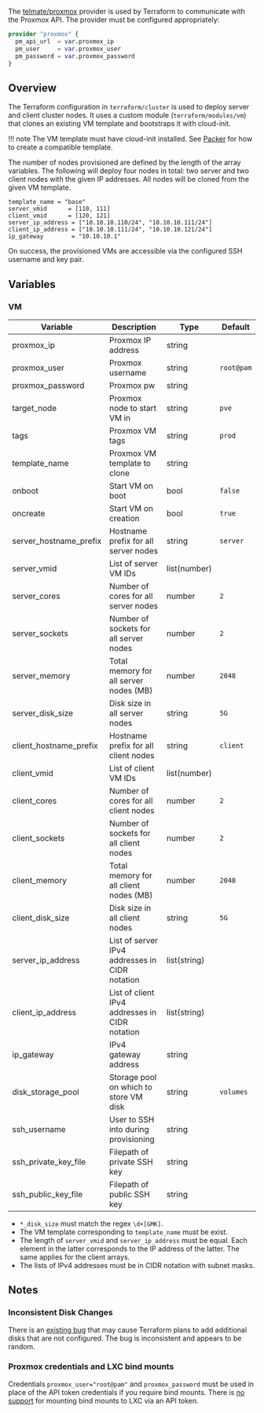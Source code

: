 The
[telmate/proxmox](https://registry.terraform.io/providers/Telmate/proxmox/latest/docs)
provider is used by Terraform to communicate with the Proxmox API. The provider
must be configured appropriately:

```tf
provider "proxmox" {
  pm_api_url  = var.proxmox_ip
  pm_user     = var.proxmox_user
  pm_password = var.proxmox_password
}
```

## Overview

The Terraform configuration in `terraform/cluster` is used to deploy server and
client cluster nodes. It uses a custom module (`terraform/modules/vm`) that
clones an existing VM template and bootstraps it with cloud-init.

!!! note
    The VM template must have cloud-init installed. See
    [Packer](../images/packer.md) for how to create a compatible template.

The number of nodes provisioned are defined by the length of the array
variables. The following will deploy four nodes in total: two server and two
client nodes with the given IP addresses. All nodes will be cloned from the
given VM template.

```hcl
template_name = "base"
server_vmid      = [110, 111]
client_vmid      = [120, 121]
server_ip_address = ["10.10.10.110/24", "10.10.10.111/24"]
client_ip_address = ["10.10.10.111/24", "10.10.10.121/24"]
ip_gateway        = "10.10.10.1"
```

On success, the provisioned VMs are accessible via the configured SSH username
and key pair.

## Variables

### VM

| Variable               | Description                                    | Type         | Default    |
| ---------------------- | ---------------------------------------------- | ------------ | ---------- |
| proxmox_ip             | Proxmox IP address                             | string       |            |
| proxmox_user           | Proxmox username                               | string       | `root@pam` |
| proxmox_password       | Proxmox pw                                     | string       |            |
| target_node            | Proxmox node to start VM in                    | string       | `pve`      |
| tags                   | Proxmox VM tags                                | string       | `prod`     |
| template_name          | Proxmox VM template to clone                   | string       |            |
| onboot                 | Start VM on boot                               | bool         | `false`    |
| oncreate               | Start VM on creation                           | bool         | `true`     |
| server_hostname_prefix | Hostname prefix for all server nodes           | string       | `server`   |
| server_vmid            | List of server VM IDs                          | list(number) |            |
| server_cores           | Number of cores for all server nodes           | number       | `2`        |
| server_sockets         | Number of sockets for all server nodes         | number       | `2`        |
| server_memory          | Total memory for all server nodes (MB)         | number       | `2048`     |
| server_disk_size       | Disk size in all server nodes                  | string       | `5G`       |
| client_hostname_prefix | Hostname prefix for all client nodes           | string       | `client`   |
| client_vmid            | List of client VM IDs                          | list(number) |            |
| client_cores           | Number of cores for all client nodes           | number       | `2`        |
| client_sockets         | Number of sockets for all client nodes         | number       | `2`        |
| client_memory          | Total memory for all client nodes (MB)         | number       | `2048`     |
| client_disk_size       | Disk size in all client nodes                  | string       | `5G`       |
| server_ip_address      | List of server IPv4 addresses in CIDR notation | list(string) |            |
| client_ip_address      | List of client IPv4 addresses in CIDR notation | list(string) |            |
| ip_gateway             | IPv4 gateway address                           | string       |            |
| disk_storage_pool      | Storage pool on which to store VM disk         | string       | `volumes`  |
| ssh_username           | User to SSH into during provisioning           | string       |            |
| ssh_private_key_file   | Filepath of private SSH key                    | string       |            |
| ssh_public_key_file    | Filepath of public SSH key                     | string       |            |

- `*_disk_size` must match the regex `\d+[GMK]`.
- The VM template corresponding to `template_name` must be exist.
- The length of `server_vmid` and `server_ip_address` must be equal. Each
  element in the latter corresponds to the IP address of the latter. The same
  applies for the client arrays.
- The lists of IPv4 addresses must be in CIDR notation with subnet masks.

## Notes

### Inconsistent Disk Changes

There is an [existing
bug](https://github.com/Telmate/terraform-provider-proxmox/issues/700) that may
cause Terraform plans to add additional disks that are not configured. The bug
is inconsistent and appears to be random.

### Proxmox credentials and LXC bind mounts

Credentials `proxmox_user="root@pam"` and `proxmox_password` must be used
in place of the API token credentials if you require bind mounts. There is [no
support](https://bugzilla.proxmox.com/show_bug.cgi?id=2582) for mounting bind
mounts to LXC via an API token.

